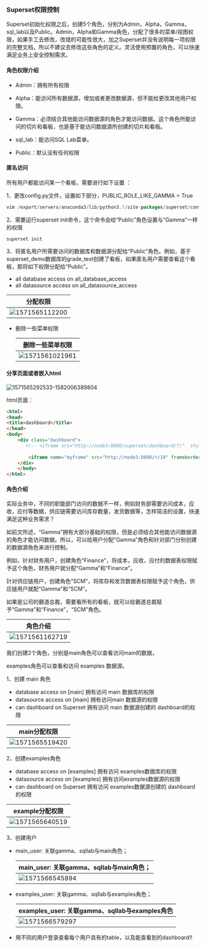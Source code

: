 
### Superset权限控制

Superset初始化权限之后，创建5个角色，分别为Admin，Alpha，Gamma，sql_lab以及Public。Admin，Alpha和Gamma角色，分配了很多的菜单/视图权限，如果手工去修改，改错的可能性很大，加之Superset并没有说明每一项权限的完整文档，所以不建议去修改这些角色的定义。灵活使用预置的角色，可以快速满足业务上安全控制需求。

#### 角色权限介绍

* Admin：拥有所有权限

* Alpha：能访问所有数据源，增加或者更改数据源，但不能给更改其他用户权限。

* Gamma：必须结合其他能访问数据源的角色才能访问数据。这个角色所能访问的切片和看板，也是基于能访问数据源所创建的切片和看板。

* sql_lab：能访问SQL Lab菜单。

* Public：默认没有任何权限

#### 匿名访问

所有用户都能访问某一个看板，需要进行如下设置 ：



1、更改config.py文件，设置如下部分，PUBLIC_ROLE_LIKE_GAMMA = True

```sql
vim /export/servers/anaconda3/lib/python3.7/site-packages/superset/config.py
```



2、需要运行superset init命令，这个命令会给“Public”角色设置与“Gamma”一样的权限

```sql
superset init
```



3、将匿名用户所需要访问的数据库和数据源分配给“Public”角色。例如，基于superset_demo数据库的grade_test创建了看板，如果匿名用户需要查看这个看板，那将如下权限分配给“Public”。

* all database access on all_database_access
* all datasource access on all_datasource_access



| 分配权限                                   |
| ------------------------------------------ |
| ![1571565112200](https://user-images.githubusercontent.com/75486726/180760849-d6312f5d-252a-45ba-9dc9-134709b2896d.png) |



* 删除一些菜单权限

  | 删除一些菜单权限                                             |
  | ------------------------------------------------------------ |
  | ![1571561021961](https://user-images.githubusercontent.com/75486726/180760874-076fb3ea-74e9-43e4-b071-febd6b6a7d1c.png) |







#### 分享页面或者嵌入html

![1571565292533-1582006389804](https://user-images.githubusercontent.com/75486726/180760906-469198b9-300e-44b2-a663-b57cdf116b50.png)

html页面：

```html
<html>
<head>
<title>dashboard</title>
</head>
<body>
    <div class="dashboard">
       <!-- <iframe src="http://node3:8080/superset/dashboard/7/"  style="height=100%; width=100%" ></iframe > -->
		
		<iframe name="myframe" src="http://node3:8080/r/10" frameborder="0" scrolling="auto" width="100%" height="100%" onload="document.all['myframe'].style.height=myframe.document.body.scrollHeight" ></iframe>
    </div>
	</body>
</html>
```



#### 角色介绍

实际业务中，不同的职能部门访问的数据不一样，例如财务部需要访问成本，应收，应付等数据，供应链需要访问库存数量，发货数据等，怎样简洁的设置，快速满足这种业务需求？

如前文所述，“Gamma”拥有大部分基础的权限，但是必须结合其他能访问数据源的角色才能访问数据。所以，可以给用户分配“Gamma”角色和针对部门分别创建的数据源角色来进行控制。

例如，针对财务用户，创建角色“Finance”，将成本，应收，应付的数据表权限赋予这个角色，财务用户就分配“Gamma”和“Finance”。

针对供应链用户，创建角色“SCM”，将库存和发货数据表权限赋予这个角色，供应链用户就配“Gamma”和“SCM”。

如果是公司的霸道总裁，需要看所有的看板，就可以给霸道总裁赋予“Gamma”和“Finance”，“SCM”角色。

| 角色介绍                                   |
| ------------------------------------------ |
| ![1571561162719](https://user-images.githubusercontent.com/75486726/180760947-3be43a18-c081-409e-8ca8-9bec0981302e.png) |





我们创建2个角色，分别是main角色可以查看访问main的数据，

examples角色可以查看和访问 examples 数据源。



1、创建 main 角色

* database access on [main] 拥有访问 main 数据库的权限
* datasource access on [main] 拥有访问main 数据源的权限
* can dashboard on Superset 拥有访问 main 数据源创建的 dashboard的权限

| main分配权限                               |
| ------------------------------------------ |
| ![1571565519420](https://user-images.githubusercontent.com/75486726/180760977-df2906f3-eac7-4976-b4a6-a6bacb4f0bdb.png) |





2、创建examples角色

- database access on [examples] 拥有访问 examples数据库的权限
- datasource access on [examples] 拥有访问examples数据源的权限
- can dashboard on Superset 拥有访问 examples数据源创建的 dashboard的权限

| example分配权限                            |
| ------------------------------------------ |
| ![1571565640519](https://user-images.githubusercontent.com/75486726/180761000-e1103356-093a-4473-9ebe-b78c602d91ca.png) |





3、创建用户

* main_user:  关联gamma、sqllab与main角色；

  | main_user:  关联gamma、sqllab与main角色；  |
  | ------------------------------------------ |
  | ![1571566545894](https://user-images.githubusercontent.com/75486726/180761030-298cbec5-899e-42b0-9010-bd53bf463d56.png) |





* examples_user: 关联gamma、sqllab与examples角色；

  | examples_user: 关联gamma、sqllab与examples角色 |
  | ---------------------------------------------- |
  | ![1571566579297](https://user-images.githubusercontent.com/75486726/180761066-f9d649a8-c396-4ddf-b8db-441e98c96f33.png)     |



* 用不同的用户登录查看每个用户具有的table，以及能查看到的dashboard!!
